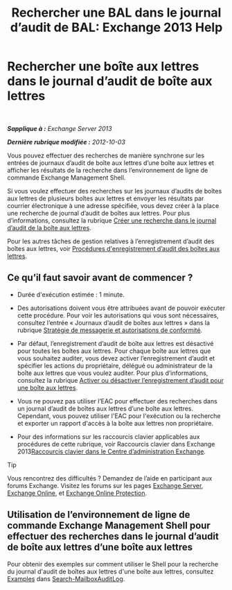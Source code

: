 ﻿---
title: 'Rechercher une BAL dans le journal d’audit de BAL: Exchange 2013 Help'
TOCTitle: Rechercher une boîte aux lettres dans le journal d’audit de boîte aux lettres
ms:assetid: 5b518a08-3b51-4ba3-bfbd-0e35cc5ff374
ms:mtpsurl: https://technet.microsoft.com/fr-fr/library/Ff461930(v=EXCHG.150)
ms:contentKeyID: 50478268
ms.date: 04/24/2018
mtps_version: v=EXCHG.150
ms.translationtype: HT
---

# Rechercher une boîte aux lettres dans le journal d’audit de boîte aux lettres

 

_**Sapplique à :** Exchange Server 2013_

_**Dernière rubrique modifiée :** 2012-10-03_

Vous pouvez effectuer des recherches de manière synchrone sur les entrées de journaux d’audit de boîte aux lettres d’une boîte aux lettres et afficher les résultats de la recherche dans l’environnement de ligne de commande Exchange Management Shell.

Si vous voulez effectuer des recherches sur les journaux d’audits de boîtes aux lettres de plusieurs boîtes aux lettres et envoyer les résultats par courrier électronique à une adresse spécifiée, vous devez créer à la place une recherche de journal d’audit de boîtes aux lettres. Pour plus d’informations, consultez la rubrique [Créer une recherche dans le journal d’audit de la boîte aux lettres](create-a-mailbox-audit-log-search-exchange-2013-help.md).

Pour les autres tâches de gestion relatives à l’enregistrement d’audit des boîtes aux lettres, voir [Procédures d'enregistrement d’audit des boîtes aux lettres](mailbox-audit-logging-procedures-exchange-2013-help.md).

## Ce qu’il faut savoir avant de commencer ?

  - Durée d'exécution estimée : 1 minute.

  - Des autorisations doivent vous être attribuées avant de pouvoir exécuter cette procédure. Pour voir les autorisations qui vous sont nécessaires, consultez l’entrée « Journaux d’audit de boîtes aux lettres » dans la rubrique [Stratégie de messagerie et autorisations de conformité](messaging-policy-and-compliance-permissions-exchange-2013-help.md).

  - Par défaut, l’enregistrement d’audit de boîte aux lettres est désactivé pour toutes les boîtes aux lettres. Pour chaque boîte aux lettres que vous souhaitez auditer, vous devez activer l’enregistrement d’audit et spécifier les actions du propriétaire, délégué ou administrateur de la boîte aux lettres que vous voulez auditer. Pour plus d’informations, consultez la rubrique [Activer ou désactiver l’enregistrement d’audit pour une boîte aux lettres](enable-or-disable-mailbox-audit-logging-for-a-mailbox-exchange-2013-help.md).

  - Vous ne pouvez pas utiliser l’EAC pour effectuer des recherches dans un journal d’audit de boîtes aux lettres d’une boîte aux lettres. Cependant, vous pouvez utiliser l'EAC pour l'exécution ou la recherche et exporter un rapport d'accès à la boîte aux lettres non propriétaire.

  - Pour des informations sur les raccourcis clavier applicables aux procédures de cette rubrique, voir Raccourcis clavier dans Exchange 2013[Raccourcis clavier dans le Centre d’administration Exchange](keyboard-shortcuts-in-the-exchange-admin-center-exchange-online-protection-help.md).

> [!TIP]
> Vous rencontrez des difficultés ? Demandez de l’aide en participant aux forums Exchange. Visitez les forums sur les pages <a href="https://go.microsoft.com/fwlink/p/?linkid=60612">Exchange Server</a>, <a href="https://go.microsoft.com/fwlink/p/?linkid=267542">Exchange Online</a>, et <a href="https://go.microsoft.com/fwlink/p/?linkid=285351">Exchange Online Protection</a>.


## Utilisation de l’environnement de ligne de commande Exchange Management Shell pour effectuer des recherches dans le journal d’audit de boîte aux lettres d’une boîte aux lettres

Pour obtenir des exemples sur comment utiliser le Shell pour la recherche du journal d'audit de boîtes aux lettres d'une boîte aux lettres, consultez [Examples](https://technet.microsoft.com/fr-fr/ff522360\(exchg.150\)#examples) dans [Search-MailboxAuditLog](https://technet.microsoft.com/fr-fr/library/ff522360\(v=exchg.150\)).


